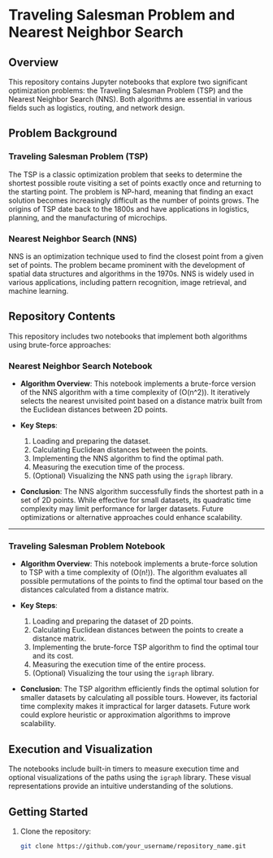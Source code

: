 # Traveling Salesman Problem and Nearest Neighbor Search

## Overview

This repository contains Jupyter notebooks that explore two significant optimization problems: the Traveling Salesman Problem (TSP) and the Nearest Neighbor Search (NNS). Both algorithms are essential in various fields such as logistics, routing, and network design.

## Problem Background

### Traveling Salesman Problem (TSP)

The TSP is a classic optimization problem that seeks to determine the shortest possible route visiting a set of points exactly once and returning to the starting point. The problem is NP-hard, meaning that finding an exact solution becomes increasingly difficult as the number of points grows. The origins of TSP date back to the 1800s and have applications in logistics, planning, and the manufacturing of microchips.

### Nearest Neighbor Search (NNS)

NNS is an optimization technique used to find the closest point from a given set of points. The problem became prominent with the development of spatial data structures and algorithms in the 1970s. NNS is widely used in various applications, including pattern recognition, image retrieval, and machine learning.

## Repository Contents

This repository includes two notebooks that implement both algorithms using brute-force approaches:

### Nearest Neighbor Search Notebook

- **Algorithm Overview**: This notebook implements a brute-force version of the NNS algorithm with a time complexity of \(O(n^2)\). It iteratively selects the nearest unvisited point based on a distance matrix built from the Euclidean distances between 2D points.
- **Key Steps**:
  1. Loading and preparing the dataset.
  2. Calculating Euclidean distances between the points.
  3. Implementing the NNS algorithm to find the optimal path.
  4. Measuring the execution time of the process.
  5. (Optional) Visualizing the NNS path using the `igraph` library.
  
- **Conclusion**: The NNS algorithm successfully finds the shortest path in a set of 2D points. While effective for small datasets, its quadratic time complexity may limit performance for larger datasets. Future optimizations or alternative approaches could enhance scalability.

---

### Traveling Salesman Problem Notebook

- **Algorithm Overview**: This notebook implements a brute-force solution to TSP with a time complexity of \(O(n!)\). The algorithm evaluates all possible permutations of the points to find the optimal tour based on the distances calculated from a distance matrix.
- **Key Steps**:
  1. Loading and preparing the dataset of 2D points.
  2. Calculating Euclidean distances between the points to create a distance matrix.
  3. Implementing the brute-force TSP algorithm to find the optimal tour and its cost.
  4. Measuring the execution time of the entire process.
  5. (Optional) Visualizing the tour using the `igraph` library.
  
- **Conclusion**: The TSP algorithm efficiently finds the optimal solution for smaller datasets by calculating all possible tours. However, its factorial time complexity makes it impractical for larger datasets. Future work could explore heuristic or approximation algorithms to improve scalability.

## Execution and Visualization

The notebooks include built-in timers to measure execution time and optional visualizations of the paths using the `igraph` library. These visual representations provide an intuitive understanding of the solutions.

## Getting Started

1. Clone the repository:
   ```bash
   git clone https://github.com/your_username/repository_name.git

